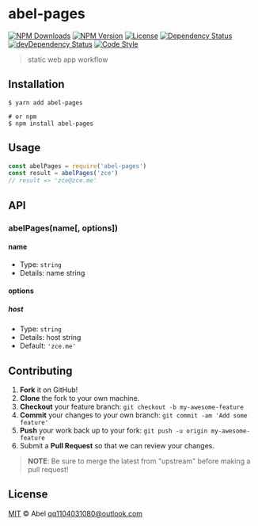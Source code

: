 # abel-pages

[![NPM Downloads][downloads-image]][downloads-url]
[![NPM Version][version-image]][version-url]
[![License][license-image]][license-url]
[![Dependency Status][dependency-image]][dependency-url]
[![devDependency Status][devdependency-image]][devdependency-url]
[![Code Style][style-image]][style-url]

> static web app workflow

## Installation

```shell
$ yarn add abel-pages

# or npm
$ npm install abel-pages
```

## Usage

<!-- TODO: Introduction of API use -->

```javascript
const abelPages = require('abel-pages')
const result = abelPages('zce')
// result => 'zce@zce.me'
```

## API

<!-- TODO: Introduction of API -->

### abelPages(name[, options])

#### name

- Type: `string`
- Details: name string

#### options

##### host

- Type: `string`
- Details: host string
- Default: `'zce.me'`

## Contributing

1. **Fork** it on GitHub!
2. **Clone** the fork to your own machine.
3. **Checkout** your feature branch: `git checkout -b my-awesome-feature`
4. **Commit** your changes to your own branch: `git commit -am 'Add some feature'`
5. **Push** your work back up to your fork: `git push -u origin my-awesome-feature`
6. Submit a **Pull Request** so that we can review your changes.

> **NOTE**: Be sure to merge the latest from "upstream" before making a pull request!

## License

[MIT](LICENSE) &copy; Abel <qq1104031080@outlook.com>



[downloads-image]: https://img.shields.io/npm/dm/abel-pages.svg
[downloads-url]: https://npmjs.org/package/abel-pages
[version-image]: https://img.shields.io/npm/v/abel-pages.svg
[version-url]: https://npmjs.org/package/abel-pages
[license-image]: https://img.shields.io/github/license/abel/abel-pages.svg
[license-url]: https://github.com/abel/abel-pages/blob/master/LICENSE
[dependency-image]: https://img.shields.io/david/abel/abel-pages.svg
[dependency-url]: https://david-dm.org/abel/abel-pages
[devdependency-image]: https://img.shields.io/david/dev/abel/abel-pages.svg
[devdependency-url]: https://david-dm.org/abel/abel-pages?type=dev
[style-image]: https://img.shields.io/badge/code_style-standard-brightgreen.svg
[style-url]: https://standardjs.com
